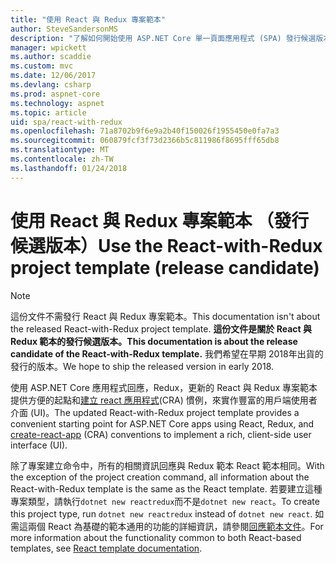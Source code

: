 ```yaml
---
title: "使用 React 與 Redux 專案範本"
author: SteveSandersonMS
description: "了解如何開始使用 ASP.NET Core 單一頁面應用程式 (SPA) 發行候選版本專案範本進行 React Redux 與建立 react 應用程式。"
manager: wpickett
ms.author: scaddie
ms.custom: mvc
ms.date: 12/06/2017
ms.devlang: csharp
ms.prod: aspnet-core
ms.technology: aspnet
ms.topic: article
uid: spa/react-with-redux
ms.openlocfilehash: 71a8702b9f6e9a2b40f150026f1955450e0fa7a3
ms.sourcegitcommit: 060879fcf3f73d2366b5c811986f8695fff65db8
ms.translationtype: MT
ms.contentlocale: zh-TW
ms.lasthandoff: 01/24/2018
---
```

# <a name="use-the-react-with-redux-project-template-release-candidate"></a><span data-ttu-id="747ab-103">使用 React 與 Redux 專案範本 （發行候選版本）</span><span class="sxs-lookup"><span data-stu-id="747ab-103">Use the React-with-Redux project template (release candidate)</span></span>

> [!NOTE]
> <span data-ttu-id="747ab-104">這份文件不需發行 React 與 Redux 專案範本。</span><span class="sxs-lookup"><span data-stu-id="747ab-104">This documentation isn't about the released React-with-Redux project template.</span></span> <span data-ttu-id="747ab-105">**這份文件是關於 React 與 Redux 範本的發行候選版本。**</span><span class="sxs-lookup"><span data-stu-id="747ab-105">**This documentation is about the release candidate of the React-with-Redux template.**</span></span> <span data-ttu-id="747ab-106">我們希望在早期 2018年出貨的發行的版本。</span><span class="sxs-lookup"><span data-stu-id="747ab-106">We hope to ship the released version in early 2018.</span></span>

<span data-ttu-id="747ab-107">使用 ASP.NET Core 應用程式回應，Redux，更新的 React 與 Redux 專案範本提供方便的起點和[建立 react 應用程式](https://github.com/facebookincubator/create-react-app)(CRA) 慣例，來實作豐富的用戶端使用者介面 (UI)。</span><span class="sxs-lookup"><span data-stu-id="747ab-107">The updated React-with-Redux project template provides a convenient starting point for ASP.NET Core apps using React, Redux, and [create-react-app](https://github.com/facebookincubator/create-react-app) (CRA) conventions to implement a rich, client-side user interface (UI).</span></span>

<span data-ttu-id="747ab-108">除了專案建立命令中，所有的相關資訊回應與 Redux 範本 React 範本相同。</span><span class="sxs-lookup"><span data-stu-id="747ab-108">With the exception of the project creation command, all information about the React-with-Redux template is the same as the React template.</span></span> <span data-ttu-id="747ab-109">若要建立這種專案類型，請執行`dotnet new reactredux`而不是`dotnet new react`。</span><span class="sxs-lookup"><span data-stu-id="747ab-109">To create this project type, run `dotnet new reactredux` instead of `dotnet new react`.</span></span> <span data-ttu-id="747ab-110">如需這兩個 React 為基礎的範本通用的功能的詳細資訊，請參閱[回應範本文件](xref:spa/react)。</span><span class="sxs-lookup"><span data-stu-id="747ab-110">For more information about the functionality common to both React-based templates, see [React template documentation](xref:spa/react).</span></span>
